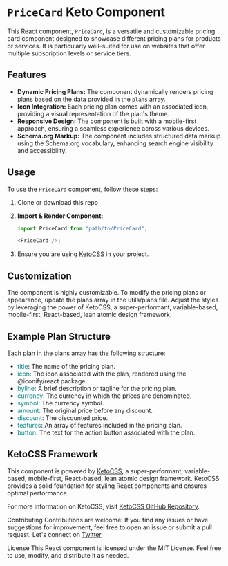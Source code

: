 # `PriceCard` Keto Component

This React component, `PriceCard`, is a versatile and customizable pricing card component designed to showcase different pricing plans for products or services. It is particularly well-suited for use on websites that offer multiple subscription levels or service tiers.

## Features

- **Dynamic Pricing Plans:** The component dynamically renders pricing plans based on the data provided in the `plans` array.
- **Icon Integration:** Each pricing plan comes with an associated icon, providing a visual representation of the plan's theme.
- **Responsive Design:** The component is built with a mobile-first approach, ensuring a seamless experience across various devices.
- **Schema.org Markup:** The component includes structured data markup using the Schema.org vocabulary, enhancing search engine visibility and accessibility.

## Usage

To use the `PriceCard` component, follow these steps:

1. Clone or download this repo
2. **Import & Render Component:**

   ```javascript
   import PriceCard from "path/to/PriceCard";

   <PriceCard />;
   ```

3. Ensure you are using [KetoCSS](https://github.com/ClaudiusAyadi/ketocss) in your project.

## Customization

The component is highly customizable. To modify the pricing plans or appearance, update the plans array in the utils/plans file. Adjust the styles by leveraging the power of KetoCSS, a super-performant, variable-based, mobile-first, React-based, lean atomic design framework.

## Example Plan Structure

Each plan in the plans array has the following structure:

- <span style="color: teal;">title</span>: The name of the pricing plan.
- <span style="color: teal;">icon</span>: The icon associated with the plan, rendered using the @iconify/react package.
- <span style="color: teal;">byline</span>: A brief description or tagline for the pricing plan.
- <span style="color: teal;">currency</span>: The currency in which the prices are denominated.
- <span style="color: teal;">symbol</span>: The currency symbol.
- <span style="color: teal;">amount</span>: The original price before any discount.
- <span style="color: teal;">discount</span>: The discounted price.
- <span style="color: teal;">features</span>: An array of features included in the pricing plan.
- <span style="color: teal;">button</span>: The text for the action button associated with the plan.

## KetoCSS Framework

This component is powered by [KetoCSS](https://github.com/ClaudiusAyadi/ketocss), a super-performant, variable-based, mobile-first, React-based, lean atomic design framework. KetoCSS provides a solid foundation for styling React components and ensures optimal performance.

For more information on KetoCSS, visit [KetoCSS GitHub Repository](https://github.com/ClaudiusAyadi/ketocss).

Contributing
Contributions are welcome! If you find any issues or have suggestions for improvement, feel free to open an issue or submit a pull request.
Let's connect on [Twitter](https://twitter.com/ClaudiusAyadi)

License
This React component is licensed under the MIT License. Feel free to use, modify, and distribute it as needed.
